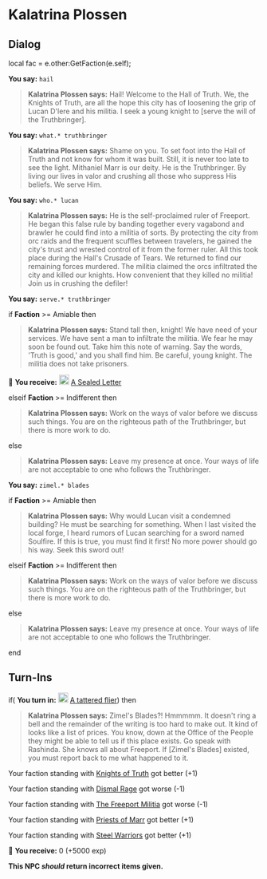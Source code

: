 # Kalatrina Plossen
## Dialog

local fac = e.other:GetFaction(e.self);



**You say:** `hail`



>**Kalatrina Plossen says:** Hail!  Welcome to the Hall of Truth.  We, the Knights of Truth, are all the hope this city has of loosening the grip of Lucan D'lere and his militia.  I seek a young knight to [serve the will of the Truthbringer].

**You say:** `what.* truthbringer`



>**Kalatrina Plossen says:** Shame on you.  To set foot into the Hall of Truth and not know for whom it was built.  Still, it is never too late to see the light.  Mithaniel Marr is our deity.  He is the Truthbringer.  By living our lives in valor and crushing all those who suppress His beliefs. We serve Him.

**You say:** `who.* lucan`



>**Kalatrina Plossen says:** He is the self-proclaimed ruler of Freeport.  He began this false rule by banding together every vagabond and brawler he could find into a militia of sorts.  By protecting the city from orc raids and the frequent scuffles between travelers, he gained the city's trust and wrested control of it from the former ruler.  All this took place during the Hall's Crusade of Tears.  We returned to find our remaining forces murdered.  The militia claimed the orcs infiltrated the city and killed our knights.  How convenient that they killed no militia!  Join us in crushing the defiler!

**You say:** `serve.* truthbringer`



if **Faction** >= Amiable then



>**Kalatrina Plossen says:** Stand tall then, knight! We have need of your services. We have sent a man to infiltrate the militia. We fear he may soon be found out. Take him this note of warning. Say the words, 'Truth is good,' and you shall find him. Be careful, young knight. The militia does not take prisoners.



 &#127873; **You receive:**  <img style="background:url(/static/icons/blank_slot.gif);width:20px;height:20px;" src="/static/icons/item_866.png" alt="" /> <a
                                href="/item/18817" data-url="18817" class="tooltip-link link">A Sealed Letter</a>


elseif **Faction** >= Indifferent then



>**Kalatrina Plossen says:** Work on the ways of valor before we discuss such things. You are on the righteous path of the Truthbringer, but there is more work to do.


else



>**Kalatrina Plossen says:** Leave my presence at once.  Your ways of life are not acceptable to one who follows the Truthbringer.


**You say:** `zimel.* blades`



if **Faction** >= Amiable then



>**Kalatrina Plossen says:** Why would Lucan visit a condemned building? He must be searching for something. When I last visited the local forge, I heard rumors of Lucan searching for a sword named Soulfire. If this is true, you must find it first! No more power should go his way. Seek this sword out!


elseif **Faction** >= Indifferent then



>**Kalatrina Plossen says:** Work on the ways of valor before we discuss such things. You are on the righteous path of the Truthbringer, but there is more work to do.


else



>**Kalatrina Plossen says:** Leave my presence at once.  Your ways of life are not acceptable to one who follows the Truthbringer.

end

## Turn-Ins




if( **You turn in:** <img style="background:url(/static/icons/blank_slot.gif);width:20px;height:20px;" src="/static/icons/item_504.png" alt="" /> <a
                                href="/item/18818" data-url="18818" class="tooltip-link link">A tattered flier</a>) then 


>**Kalatrina Plossen says:** Zimel's Blades?! Hmmmmm. It doesn't ring a bell and the remainder of the writing is too hard to make out. It kind of looks like a list of prices. You know, down at the Office of the People they might be able to tell us if this place exists. Go speak with Rashinda. She knows all about Freeport. If [Zimel's Blades] existed, you must report back to me what happened to it.


Your faction standing with [Knights of Truth](/faction/281) got better (<span class='text-success'>+1</span>)


Your faction standing with [Dismal Rage](/faction/271) got worse (<span class='text-danger'>-1</span>)


Your faction standing with [The Freeport Militia](/faction/330) got worse (<span class='text-danger'>-1</span>)


Your faction standing with [Priests of Marr](/faction/362) got better (<span class='text-success'>+1</span>)


Your faction standing with [Steel Warriors](/faction/311) got better (<span class='text-success'>+1</span>)


 &#127873; **You receive:** 0 (+5000 exp)

 

**This NPC *should* return incorrect items given.**
